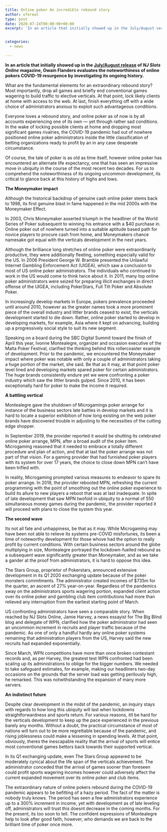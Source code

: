 ```yaml
---
title: Online poker An incredible rebound story
author: xforeal 
type: post
date: 2020-07-24T00:00:00+00:00
excerpt: 'In an article that initially showed up in the July/August version of NJ Slots Online magazine, Owain Flanders surveys the centrality of online pokers COVID-19 resurgence by investigating its ongoing history '


categories:
  - news

---
```

**In an article that initially showed up in the [July/August release][1] of _NJ Slots Online_ magazine, Owain Flanders evaluates the noteworthiness of online pokers COVID-19 resurgence by investigating its ongoing history.** 

What are the fundamental elements for an extraordinary rebound story? Most importantly, drop all games and briefly end conventional games wagering to build traffic to elective verticals. At that point, lock likely clients at home with access to the web. At last, finish everything off with a wide choice of administrators anxious to exploit such advantageous conditions. 

Everyone loves a rebound story, and online poker as of now is by all accounts experiencing one of its own &#8212; yet through rather sad conditions. In the wake of locking possible clients at home and dropping most significant games rivalries, the COVID-19 pandemic had out of nowhere positioned online poker administrators inside the little classification of betting organizations ready to profit by an in any case desperate circumstance. 

Of course, the tale of poker is as old as time itself, however online poker has encountered an alternate life expectancy, one that has seen an impressive move in ubiquity in the course of the most recent two decades. For us to comprehend the noteworthiness of its ongoing uncommon development, its critical to glance back at this history of highs and lows. 

**The Moneymaker impact** 

Although the historical backdrop of genuine cash online poker stems back to 1998, its first genuine blast in fame happened in the mid 2000s with the Moneymaker Effect. 

In 2003, Chris Moneymaker asserted triumph in the headliner of the World Series of Poker subsequent to winning his entrance with a $40 purchase in. Online poker out of nowhere turned into a suitable aptitude based path for novice players to procure cash from home, and Moneymakers chance namesake got equal with the verticals development in the next years. 

Although the brilliance long stretches of online poker were extraordinarily productive, they were additionally fleeting, something especially valid for the US. In 2006 President George W. Bramble presented the Unlawful Internet Gambling Enforcement Act (UIGEA), which saw a conclusion to most of US online poker administrators. The individuals who continued to work in the US would come to think twice about it. In 2011, many top online poker administrators were seized for preparing illicit exchanges in direct offense of the UIGEA, including PokerStars, Full Tilt Poker and Absolute Poker. 

In increasingly develop markets in Europe, pokers prevalence proceeded until around 2010, however as the greater names took a more prominent piece of the overall industry and littler brands ceased to exist, the verticals development started to die down. Rather, online poker started to develop in developing markets, for example, Asia where it kept on advancing, building up a progressively social style to suit its new segment. 

Speaking on a board during the SBC Digital Summit toward the finish of April this year, Ivonne Montealegre, organizer and occasion executive of the Malta Poker Festival, clarified the thinking behind this rollercoaster example of development. Prior to the pandemic, we encountered the Moneymaker impact where poker was notable with only a couple of administrators taking a huge portion of the market, she said. Be that as it may, at that point poker level lined and developing markets spared poker for certain administrators. The huge brands consistently endure yet we were confronting a poker industry which saw the littler brands gulped. Since 2010, it has been exceptionally hard for poker to make the income it required. 

**A battling vertical** 

Montealegre gave the shutdown of Microgamings poker arrange for instance of the business sectors late battles in develop markets and it is hard to locate a superior exhibition of how long existing on the web poker brands have discovered trouble in adjusting to the necessities of the cutting edge shopper. 

In September 2019, the provider reported it would be shutting its celebrated online poker arrange, MPN, after a broad audit of the poker item. Microgaming reasoned that it needed to embrace a totally different procedure and plan of action, and that at last the poker arrange was not part of that vision. For a gaming provider that had furnished poker players with its system for over 17 years, the choice to close down MPN can&#8217;t have been trifled with. 

In reality, Microgaming prompted various measures to endeavor to spare its poker arrange. In 2018, the provider rebooted MPN, refreshing the current programming with the point of smoothing out the online poker experience to build its allure to new players a reboot that was at last inadequate. In spite of late development that saw MPN twofold in ubiquity to a normal of 550 simultaneous money games during the pandemic, the provider reported it will proceed with plans to close the system this year. 

**The second wave** 

Its not all fate and unhappiness, be that as it may. While Microgaming may have been not able to relieve its systems pre-COVID misfortunes, its been a time of noteworthy development for those whove had the option to really profit by current conditions. With certain business sectors around the globe multiplying in size, Montealegre portrayed the lockdown-fuelled rebound as a subsequent wave significantly greater than Moneymaker, and as we take a gander at the proof from administrators, it is hard to oppose this idea. 

The Stars Group, proprietor of Pokerstars, announced extensive development in its Q1 2020 exchanging update because of the poker monsters commitments. The administrator created incomes of $735m for the quarter, an ascent of 27&percnt; year-on-year. Regardless of the pandemics sway on the administrators sports wagering portion, expanded client action over its online poker and gambling club item contributions had more than relieved any interruption from the earliest starting point of March. 

US confronting administrators have seen a comparable story. When reached by NJ Slots Online, Jamie Harvey, a news essayist for The Big Blind blog and delegate of WPN, clarified how the poker administrator had seen an uncommon increment in recruits and player traffic because of the pandemic. As one of only a handful hardly any online poker systems remaining that administration players from the US, Harvey said the new recruits had expanded exponentially. 

Since March, WPN competitions have more than once broken contestant records and, as per Harvey, the greatest test WPN confronted had been scaling up its administrations to oblige for the bigger numbers. We needed to take safeguard estimates, for example, making our headliners two-day occasions on the grounds that the server load was getting perilously high, he remarked. This was notwithstanding the expansion of many more servers. 

**An indistinct future** 

Despite clear development in the midst of the pandemic, an inquiry stays with regards to how long this ubiquity will last when lockdowns straightforwardness and sports return. For various reasons, itll be hard for the verticals development to keep up the pace experienced in the previous barely any months. Without a doubt, the practical circumstance of most of nations will turn out to be more regrettable because of the pandemic, and rising joblessness could make a lessening in spending levels. At that point, obviously, theres the inescapable reality that the arrival of sports will entice most conventional games bettors back towards their supported vertical. 

In its Q1 exchanging update, even The Stars Group appeared to be moderately cynical about the life span of the verticals achievement. The administrator conceded that the arrival of games sooner than foreseen could profit sports wagering incomes however could adversely affect the current expanded movement over its online poker and club items. 

The extraordinary nature of online pokers rebound during the COVID-19 pandemic appears to be befitting of a hazy period. The fact of the matter is nobody truly knows. The period has seen a few administrators experience up to a 300&percnt; increment in income, yet with development as of late leveling off, administrators will trust this doesnt decrease in the coming months. For the present, its too soon to tell. The confident expressions of Montealegre help to look after good faith, however, who demands we are back to the brilliant time of poker once more.

 [1]: #